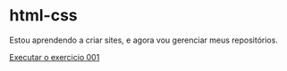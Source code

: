 # html-css
 

Estou aprendendo a criar sites, e agora vou gerenciar meus repositórios.

<a href="https://leobataglia.github.io/html-cssleo/exercicios/ex001/index.html">Executar o exercicio 001</a>
